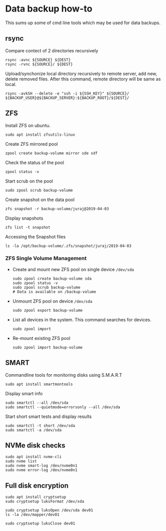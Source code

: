 # Data backup how-to
This sums up some of cmd line tools which may be used for data backups.

## rsync
Compare contect of 2 directories recursively
```shell
rsync -avnc ${SOURCE} ${DEST}
rsync -rvnc ${SOURCE}/ ${DEST}
```

Upload/synchonize local directory recursively to remote server, add new, delete removed files.
After this command, remote directory will be same as local.
```shell
rsync -avkSH --delete -e "ssh -i ${SSH_KEY}" ${SOURCE}/   ${BACKUP_USER}@${BACKUP_SERVER}:${BACKUP_ROOT}/${DEST}/
```

## ZFS
Install ZFS on ubuntu.
```shell
sudo apt install zfsutils-linux 
```

Create ZFS mirrored pool
```shell
zpool create backup-volume mirror sde sdf
```

Check the status of the pool
```shell
zpool status -v
```

Start scrub on the pool
```shell
sudo zpool scrub backup-volume
```

Create snapshot on the data pool
```shell
zfs snapshot -r backup-volume/juraj@2019-04-03
```

Display snapshots
```shell
zfs list -t snapshot
```

Accessing the Snapshot files
```shell
ls -la /opt/backup-volume/.zfs/snapshot/juraj/2019-04-03
```

### ZFS Single Volume Management
* Create and mount new ZFS pool on single device `/dev/sda`
  ```shell
  sudo zpool create backup-volume sda
  sudo zpool status -v
  sudo zpool scrub backup-volume
  # Data is available on /backup-volume
  ```
* Unmount ZFS pool on device `/dev/sda`
  ```shell
  sudo zpool export backup-volume
  ```
* List all devices in the system. This command searches for devices.
  ```shell
  sudo zpool import
  ``` 
* Re-mount existing ZFS pool
  ```shell
  sudo zpool import backup-volume
  ```

## SMART
Commandline tools for monitoring disks using S.M.A.R.T
```shell
sudo apt install smartmontools
```
Display smart info
```shell
sudo smartctl --all /dev/sda
sudo smartctl --quietmode=errorsonly --all /dev/sda
```
Start short smart tests and display results
```shell
sudo smartctl -t short /dev/sda
sudo smartctl -a /dev/sda
```
## NVMe disk checks
```shell
sudo apt install nvme-cli
sudo nvme list
sudo nvme smart-log /dev/nvme0n1
sudo nvme error-log /dev/nvme0n1
```

## Full disk encryption
```shell
sudo apt install cryptsetup
sudo cryptsetup luksFormat /dev/sda
```
```shell
sudo cryptsetup luksOpen /dev/sda dev01
ls -la /dev/mapper/dev01
```
```shell
sudo cryptsetup luksClose dev01
```